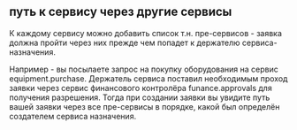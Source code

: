 ## путь к сервису через другие сервисы

К каждому сервису можно добавить список т.н. пре-сервисов - заявка должна пройти через них прежде
чем попадет к держателю сервиса-назначения.

Например - вы посылаете запрос на покупку оборудования на сервис equipment.purchase.
Держатель сервиса поставил необходимым проход заявки через сервис
финансового контролёра funance.approvals для получения разрешения.
Тогда при создании заявки вы увидите путь вашей заявки через все пре-сервисы в порядке, 
какой был определён создателем сервиса назначения.